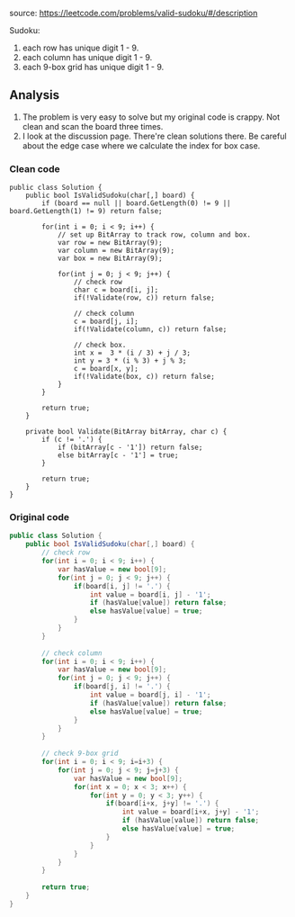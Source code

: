 source: https://leetcode.com/problems/valid-sudoku/#/description

Sudoku:

1. each row has unique digit 1 - 9.
2. each column has unique digit 1 - 9.
3. each 9-box grid has unique digit 1 - 9.

## Analysis
1. The problem is very easy to solve but my original code is crappy. Not clean and scan the board three times.
2. I look at the discussion page. There're clean solutions there. Be careful about the edge case where we calculate the index for box case.

### Clean code
```
public class Solution {
    public bool IsValidSudoku(char[,] board) {
        if (board == null || board.GetLength(0) != 9 || board.GetLength(1) != 9) return false;
        
        for(int i = 0; i < 9; i++) {
            // set up BitArray to track row, column and box.
            var row = new BitArray(9);
            var column = new BitArray(9);
            var box = new BitArray(9);
            
            for(int j = 0; j < 9; j++) {
                // check row
                char c = board[i, j];
                if(!Validate(row, c)) return false;
                
                // check column
                c = board[j, i];
                if(!Validate(column, c)) return false;
                
                // check box.
                int x =  3 * (i / 3) + j / 3;
                int y = 3 * (i % 3) + j % 3;
                c = board[x, y];
                if(!Validate(box, c)) return false;
            }
        }
            
        return true;
    }
    
    private bool Validate(BitArray bitArray, char c) {
        if (c != '.') {
            if (bitArray[c - '1']) return false;
            else bitArray[c - '1'] = true;
        }
        
        return true;
    }
}
```

### Original code
```c#
public class Solution {
    public bool IsValidSudoku(char[,] board) {
        // check row
        for(int i = 0; i < 9; i++) {
            var hasValue = new bool[9];
            for(int j = 0; j < 9; j++) {
                if(board[i, j] != '.') {
                    int value = board[i, j] - '1';
                    if (hasValue[value]) return false;
                    else hasValue[value] = true;
                }
            }
        }
        
        // check column
        for(int i = 0; i < 9; i++) {
            var hasValue = new bool[9];
            for(int j = 0; j < 9; j++) {
                if(board[j, i] != '.') {
                    int value = board[j, i] - '1';
                    if (hasValue[value]) return false;
                    else hasValue[value] = true;
                }
            }
        }
        
        // check 9-box grid
        for(int i = 0; i < 9; i=i+3) {
            for(int j = 0; j < 9; j=j+3) {
                var hasValue = new bool[9];
                for(int x = 0; x < 3; x++) {
                    for(int y = 0; y < 3; y++) {
                        if(board[i+x, j+y] != '.') {
                            int value = board[i+x, j+y] - '1';
                            if (hasValue[value]) return false;
                            else hasValue[value] = true;
                        }
                    }
                }
            }
        }
        
        return true;
    }
}
```
